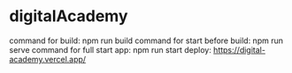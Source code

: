 ﻿# digitalAcademy

command for build: npm run build
command for start before build: npm run serve
command for full start app: npm run start
deploy: https://digital-academy.vercel.app/
